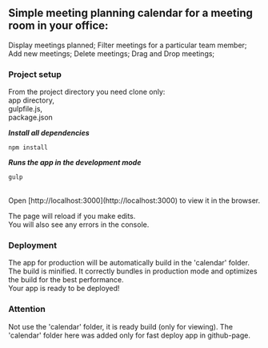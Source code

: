
## Simple meeting planning calendar for a meeting room in your office:

Display meetings planned;
Filter meetings for a particular team member;
Add new meetings;
Delete meetings;
Drag and Drop meetings;


### Project setup

From the project directory you need clone only:<br />
app directory,<br />
gulpfile.js,<br />
package.json


***Install all dependencies***

```
npm install
```

***Runs the app in the development mode***

```
gulp
```
<br />
Open [http://localhost:3000](http://localhost:3000) to view it in the browser.

The page will reload if you make edits.<br />
You will also see any errors in the console.

### Deployment

The app for production will be automatically build in the 'calendar' folder.<br />
The build is minified.
It correctly bundles in production mode and optimizes the build for the best performance.<br />
Your app is ready to be deployed!

### Attention

Not use the 'calendar' folder, it is ready build (only for viewing).
The 'calendar' folder here was added only for fast deploy app in github-page.

